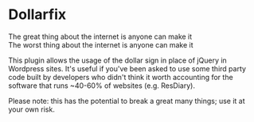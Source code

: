 # Dollarfix
The great thing about the internet is anyone can make it  
The worst thing about the internet is anyone can make it

This plugin allows the usage of the dollar sign in place of jQuery in Wordpress sites. It's useful if you've been asked to use some third party code built by developers who didn't think it worth accounting for the software that runs ~40-60% of websites (e.g. ResDiary).

Please note: this has the potential to break a great many things; use it at your own risk.
